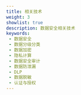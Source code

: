 ```yaml
---
title: 相关技术
weight: 3
showlist: true
description: 数据安全相关技术
keywords:
 - 数据安全
 - 数据分级分类
 - 数据加密
 - 隐私计算
 - 数据安全审计
 - 数据防泄漏
 - DLP
 - 数据脱敏
 - 认证与授权
---
```

